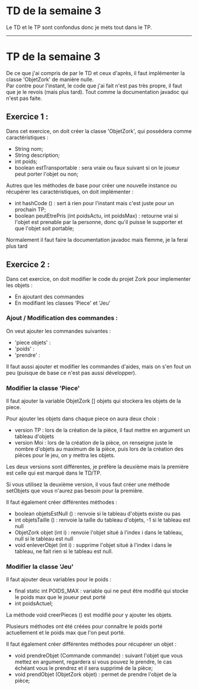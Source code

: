 # TD de la semaine 3

Le TD et le TP sont confondus donc je mets tout dans le TP.

---

# TP de la semaine 3

De ce que j'ai compris de par le TD et ceux d'après, il faut implémenter la classe 'ObjetZork' de manière nulle. \
Par contre pour l'instant, le code que j'ai fait n'est pas très propre, il faut que je le revois (mais plus tard). Tout comme la documentation javadoc qui n'est pas faite.

## Exercice 1 :

Dans cet exercice, on doit créer la classe 'ObjetZork', qui possédera comme caractéristiques :
- String nom;
- String description;
- int poids;
- boolean estTransportable : sera vraie ou faux suivant si on le joueur peut porter l'objet ou non;

Autres que les méthodes de base pour créer une nouvelle instance ou récupérer les caractéristiques, on doit implémenter :
- int hashCode () : sert à rien pour l'instant mais c'est juste pour un prochain TP;
- boolean peutEtrePris (int poidsActu, int poidsMax) : retourne vrai si l'objet est prenable par la personne, donc qu'il puisse le supporter et que l'objet soit portable;

Normalement il faut faire la documentation javadoc mais flemme, je la ferai plus tard


## Exercice 2 :

Dans cet exercice, on doit modifier le code du projet Zork pour implementer les objets :
- En ajoutant des commandes
- En modifiant les classes 'Piece' et 'Jeu' 

### Ajout / Modification des commandes :

On veut ajouter les commandes suivantes :
- 'piece objets' :
- 'poids' :
- 'prendre' :

Il faut aussi ajouter et modifier les commandes d'aides, mais on s'en fout un peu (puisque de base ce n'est pas aussi développer).

### Modifier la classe 'Piece'

Il faut ajouter la variable ObjetZork [] objets qui stockera les objets de la piece.

Pour ajouter les objets dans chaque piece on aura deux choix :
- version TP : lors de la création de la pièce, il faut mettre en argument un tableau d'objets
- version Moi : lors de la création de la pièce, on renseigne juste le nombre d'objets au maximum de la pièce, puis lors de la création des pièces pour le jeu, on y mettra les objets.

Les deux versions sont différentes, je préfère la deuxième mais la première est celle qui est marqué dans le TD/TP.

Si vous utilisez la deuxième version, il vous faut créer une méthode setObjets que vous n'aurez pas besoin pour la première.

Il faut également créer différentes méthodes :
- boolean objetsEstNull () : renvoie si le tableau d'objets existe ou pas
- int objetsTaille () : renvoie la taille du tableau d'objets, -1 si le tableau est null
- ObjetZork objet (int i) : renvoie l'objet situé à l'index i dans le tableau, null si le tableau est null
- void enleverObjet (int i) : supprime l'objet situé à l'index i dans le tableau, ne fait rien si le tableau est null.


### Modifier la classe 'Jeu'

Il faut ajouter deux variables pour le poids :
- final static int POIDS_MAX : variable qui ne peut être modifié qui stocke le poids max que le joueur peut porté
- int poidsActuel;

La méthode void creerPieces () est modifié pour y ajouter les objets.

Plusieurs méthodes ont été créées pour connaître le poids porté actuellement et le poids max que l'on peut porté.

Il faut également créer différentes méthodes pour récupérer un objet :
- void prendreObjet (Commande commande) : suivant l'objet que vous mettez en argument, regardera si vous pouvez le prendre, le cas échéant vous le prendrez et il sera supprimé de la pièce;
- void prendObjet (ObjetZork objet) : permet de prendre l'objet de la pièce;






